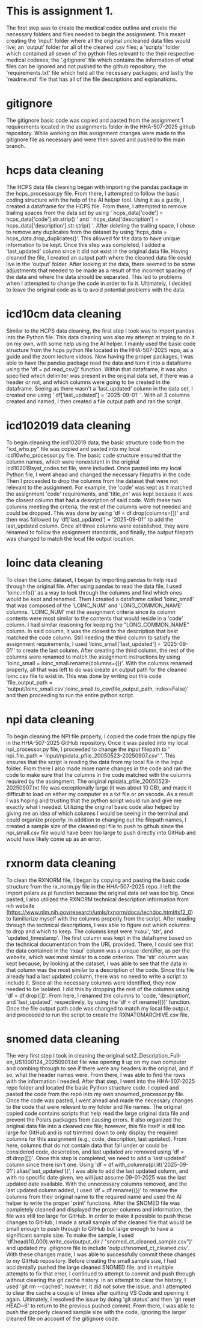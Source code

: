 # This is assignment 1. 

The first step was to create the medical codex outline and create the necessary folders and files needed to begin the assignment. This meant creating the 'input' folder where all the original uncleaned data files would live; an 'output' folder for all of the cleaned .csv files; a 'scripts' folder which contained all seven of the python files relevant to the their respective medical codexes; the '.gitignore' file which contains the information of what files can be ignored and not pushed to the github repository; the 'requirements.txt' file which held all the necessary packages; and lastly the 'readme.md' file that has all of the file descriptions and explanations. 

# gitignore
The gitignore basic code was copied and pasted from the assignment 1 requirements located in the assignments folder in the HHA-507-2025 github repository. While working on this assignment changes were made to the gitignore file as necessary and were then saved and pushed to the main branch. 

# hcps data cleaning 
The HCPS data file cleaning began with importing the pandas package in the hcps_processor.py file. From there, I attempted to follow the basic coding structure with the help of the AI helper tool. Using it as a guide, I created a dataframe for the HCPS file. From there, I attempted to remove trailing spaces from the data set by using ' hcps_data['code'] = hcps_data['code'].str.strip() ' and ' hcps_data['description'] = hcps_data['description'].str.strip() '. After deleting the trailing space, I chose to remove any duplicates from the dataset by using 'hcps_data = hcps_data.drop_duplicates()'. This allowed for the data to have unique information to be kept. Once this step was completed, I added a 'last_updated' column since it did not exist in the original data file. Having cleaned the file, I created an output path where the cleaned data file could live in the 'output' folder. After looking at the data, there seemed to be some adjustments that needed to be made as a result of the incorrect spacing of the data and where the data should be separated. This led to problems when I attempted to change the code in order to fix it. Ultimately, I decided to leave the original code as is to avoid potential problems with the data.


# icd10cm data cleaning 
Similar to the HCPS data cleaning, the first step I took was to import pandas into the Python file. This data cleaning was also my attempt at trying to do it on my own, with some help using the AI helper. I mainly used the basic code structure from the hcps python file located in the HHA-507-2025 repo, as a guide and the zoom lecture videos. Now having the proper packages, I was able to have the pandas package read the data and turn it into a dataframe using the 'df = pd.read_csv()' function. Within that dataframe, it was also specified which delimiter was present in the original data set, if there was a header or not, and which columns were going to be created in the dataframe. Seeing as there wasn't a 'last_updated' column in the data set, I created one using ' df['last_updated'] = '2025-09-01' '. With all 3 columns created and named, I then created a file output path and ran the script.


# icd102019 data cleaning 
To begin cleaning the icd102019 data, the basic structure code from the "icd_who.py" file was copied and pasted into my local icd10who_processor.py file. The basic code structure ensured that the column names, which were nonexistent in the original icd102019syst_codes.txt file, were included. Once pasted into my local Python file, I went ahead and changed the necessary filepaths in the code. Then I proceeded to drop the columns from the dataset that were not relevant to the assignment. For example, the 'code' was kept as it matched the assignment 'code' requirements, and 'title_en' was kept because it was the closest column that had a description of said code. With these two columns meeting the criteria, the rest of the columns were not needed and could be dropped. This was done by using 'df = df.drop(columns=[])' and then was followed by 'df['last_updated'] = '2025-09-01'' to add the last_updated column. Once all three columns were established, they were renamed to follow the assignment standards, and finally, the output filepath was changed to match the local file output location.
 

# loinc data cleaning 
To clean the Loinc dataset, I began by importing pandas to help read through the original file. After using pandas to read the data file, I used 'loinc.info()' as a way to look through the columns and find which ones would be kept and renamed. Then I created a dataframe called 'loinc_small' that was composed of the 'LOINC_NUM' and 'LONG_COMMON_NAME' columns. 'LOINC_NUM' met the assignment criteria since its column contents were most similar to the contents that would reside in a 'code' column. I had similar reasoning for keeping the "LONG_COMMON_NAME" column. In said column, it was the closest to the description that best matched the code column. Still needing the third column to satisfy the assignment requirements, I used 'loinc_small['last_updated'] = '2025-09-01'' to create the last column. After creating the third column, the rest of the columns were renamed to match the assignment instructions by using 'loinc_small = loinc_small.rename(columns={})'. With the columns renamed properly, all that was left to do was create an output path for the cleaned loinc.csv file to exist in. This was done by writing out this code
'file_output_path = 'output/loinc_small.csv';loinc_small.to_csv(file_output_path, index=False)' and then proceeding to run the entire python script.


# npi data cleaning 
To begin cleaning the NPI file properly, I copied the code from the npi.py file in the HHA-507-2025 GitHub repository. Once it was pasted into my local npi_processor.py file, I proceeded to change the input filepath to ' npi_file_path = 'input/npidata_pfile_20050523-20250907.csv' '. This ensures that the script is reading the data from my local file in the input folder. From there I also made more name changes in the code and ran the code to make sure that the columns in the code matched with the columns required by the assingment. The original npidata_pfile_20050523-20250907.txt file was exceptionally large (it was about 10 GB), and made it difficult to load on either my computer as a txt file or on vscode. As a result I was hoping and trusting that the python script would run and give me exactly what I needed. Utilizing the original basic code also helped by giving me an idea of which columns I would be seeing in the terminal and could organize properly. In addition to changing out the filepath names, I created a sample size of the cleaned npi file to push to github since the npi_small.csv file would have been too large to push directly into GitHub and would have likely come up as an error. 


# rxnorm data cleaning 
To clean the RXNORM file, I began by copying and pasting the basic code structure from the rx_norm.py file in the HHA-507-2025 repo. I left the import polars as pl function because the original data set was too big. Once pasted, I also utilized the RXNORM technical description information from nih website (https://www.nlm.nih.gov/research/umls/rxnorm/docs/techdoc.html#s12_0) to familiarize myself with the columns properly from the script. After reading through the technical descriptions, I was able to figure out which columns to drop and which to keep. The columns kept were 'rxaui', 'str', and 'updated_timestamp'. The first column was kept in the dataframe based on the technical documentation from the URL provided. There, I could see that the data contained in the 'rxaui' column was a unique identifier, as per the website, which was most similar to a code criterion. The 'str' column was kept because, by looking at the dataset, I was able to see that the data in that column was the most similar to a description of the code. Since this file already had a last updated column, there was no need to write a script to include it. Since all the necessary columns were identified, they now needed to be isolated. I did this by dropping the rest of the columns using 'df = df.drop([])'. From here, I renamed the columns to 'code, 'description’, and 'last_updated', respectively, by using the 'df = df.rename({})' function. Once the file output path code was changed to match my local file output, and proceeded to run the script to create the RXNATOMARCHIVE.csv file.


# snomed data cleaning 
The very first step I took in cleaning the original sct2_Description_Full-en_US1000124_20250901.txt file was opening it up on my own computer and combing through to see if there were any headers in the original, and if so, what the header names were. From there, I was able to find the rows with the information I needed. After that step, I went into the HHA-507-2025 repo folder and located the basic Python structure code. I copied and pasted the code from the repo into my own snowmed_processor.py file. Once the code was pasted, I went ahead and made the necessary changes to the code that were relevant to my folder and file names. The original copied code contains scripts that help read the large original data file and prevent the Polars packages from causing errors. It also organized the original data file into a cleaned csv file; however, this file itself is still too large for GitHub and is not trimmed down to only display the required columns for this assignment (e.g., code, description, last updated). From here, columns that do not contain data that fall under or could be considered code, description, and last updated are removed using 'df = df.drop([])'. Once this step is completed, we need to add a 'last updated' column since there isn't one. Using 'df = df.with_columns(pl.lit('2025-09-01').alias('last_updated'))', I was able to add the last updated column, and with no specific date given, we will just assume 09-01-2025 was the last updated date available. With the unnecessary columns removed, and the last updated column added, I used 'df = df.rename({})' to rename the columns from their original name to the required name and used the AI helper to write the proper 'print' functions. After the SNOMED file was completely cleaned and displayed the proper columns and information, the file was still too large for GitHub.  In order to make it possible to push these changes to GitHub, I made a small sample of the cleaned file that would be small enough to push through to GitHub but large enough to have a significant sample size. To make the sample, I used 'df.head(10_000).write_csv(output_dir / "snomed_ct_cleaned_sample.csv")' and updated my .gitignore file to include 'output/snomed_ct_cleaned.csv'. With these changes made, I was able to successfully commit these changes to my GitHub repository. Before creating the small sample size, I had accidentally pushed the large cleaned SNOMED file, and in multiple attempts to fix that error, I continued to attempt to commit and push through without clearing the git cache history. In an attempt to clear the history, I used 'git rm --cached'; however, it did not solve the issue, and I attempted to clear the cache a couple of times after quitting VS Code and opening it again. Ultimately, I resolved the issue by doing 'git status' and then 'git reset HEAD~6' to return to the previous pushed commit. From there, I was able to push the properly cleaned sample size with the code, ignoring the larger cleaned file on account of the gitignore code.
 